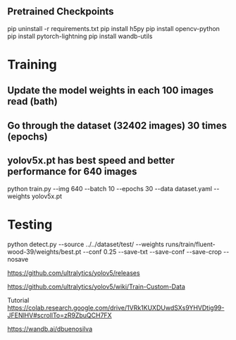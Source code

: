 
## Pretrained Checkpoints
pip uninstall -r requirements.txt
pip install h5py
pip install opencv-python
pip install pytorch-lightning
pip install wandb-utils

# Training
## Update the model weights in each 100 images read (bath)
## Go through the dataset (32402 images) 30 times (epochs) 
## yolov5x.pt has best speed and better performance for 640 images
python train.py --img 640 --batch 10 --epochs 30 --data dataset.yaml --weights yolov5x.pt


# Testing
python detect.py --source ../../dataset/test/ --weights runs/train/fluent-wood-39/weights/best.pt --conf 0.25 --save-txt --save-conf --save-crop --nosave

https://github.com/ultralytics/yolov5/releases

https://github.com/ultralytics/yolov5/wiki/Train-Custom-Data


Tutorial
https://colab.research.google.com/drive/1VRk1KUXDUwdSXs9YHVDtig99-JFENlHV#scrollTo=zR9ZbuQCH7FX


https://wandb.ai/dbuenosilva

